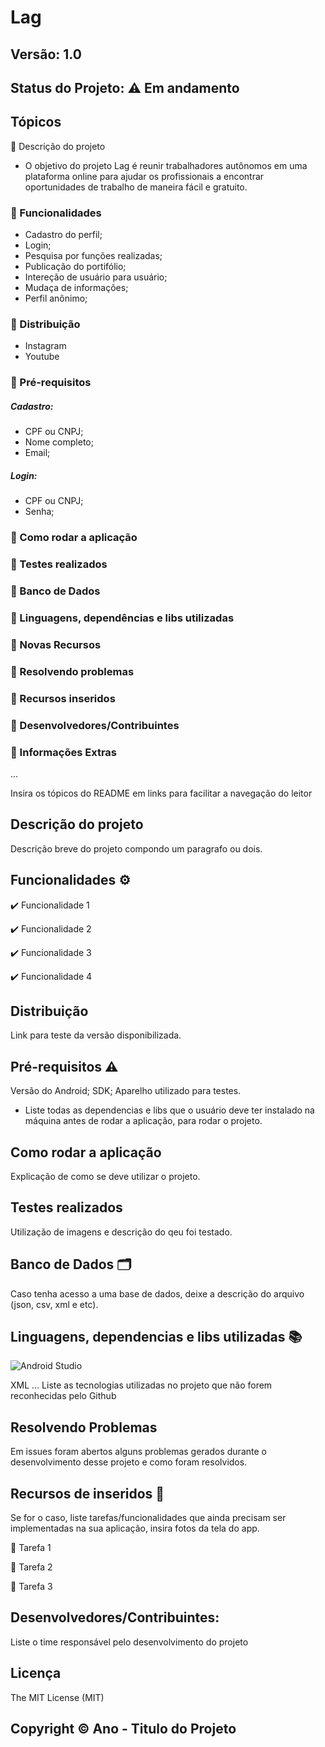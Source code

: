 # Lag
## Versão: 1.0 
## Status do Projeto: ⚠️ Em andamento 

## Tópicos
🔹 Descrição do projeto 
- O objetivo do projeto Lag é reunir trabalhadores autônomos em uma plataforma online para ajudar os profissionais a encontrar oportunidades de trabalho de maneira fácil e gratuito.

### 🔹 Funcionalidades
- Cadastro do perfil;
- Login;
- Pesquisa por funções realizadas;
- Publicação do portifólio;
- Intereção de usuário para usuário;
- Mudaça de informações;
- Perfil anônimo;

### 🔹 Distribuição
- Instagram
- Youtube

### 🔹 Pré-requisitos
##### Cadastro:
- CPF ou CNPJ;
- Nome completo;
- Email;
##### Login:
- CPF ou CNPJ;
- Senha;
### 🔹 Como rodar a aplicação

### 🔹 Testes realizados

### 🔹 Banco de Dados

### 🔹 Linguagens, dependências e libs utilizadas

### 🔹 Novas Recursos

### 🔹 Resolvendo problemas

### 🔹 Recursos inseridos 

### 🔹 Desenvolvedores/Contribuintes

### 🔹 Informações Extras


...

Insira os tópicos do README em links para facilitar a navegação do leitor

## Descrição do projeto
Descrição breve do projeto compondo um paragrafo ou dois.

## Funcionalidades ⚙️
✔️ Funcionalidade 1

✔️ Funcionalidade 2

✔️ Funcionalidade 3

✔️ Funcionalidade 4

## Distribuição
Link para teste da versão disponibilizada.

## Pré-requisitos ⚠️    
Versão do Android; 
SDK; 
Aparelho utilizado para testes.
- Liste todas as dependencias e libs que o usuário deve ter instalado na máquina antes de rodar a aplicação, para rodar o projeto.

## Como rodar a aplicação 
Explicação de como se deve utilizar o projeto.

## Testes realizados
Utilização de imagens e descrição do qeu foi testado.

## Banco de Dados 🗂️
Caso tenha acesso a uma base de dados, deixe a descrição do arquivo (json, csv, xml e etc).

## Linguagens, dependencias e libs utilizadas 📚
![Android Studio](https://img.shields.io/badge/Android-3DDC84?style=for-the-badge&logo=android&logoColor=white)

XML
...
Liste as tecnologias utilizadas no projeto que não forem reconhecidas pelo Github

## Resolvendo Problemas 
Em issues foram abertos alguns problemas gerados durante o desenvolvimento desse projeto e como foram resolvidos.

## Recursos de inseridos 🧰
Se for o caso, liste tarefas/funcionalidades que ainda precisam ser implementadas na sua aplicação, insira fotos da tela do app.

📝 Tarefa 1

📝 Tarefa 2

📝 Tarefa 3

## Desenvolvedores/Contribuintes:
Liste o time responsável pelo desenvolvimento do projeto

## Licença
The MIT License (MIT)

## Copyright ©️ Ano - Titulo do Projeto
